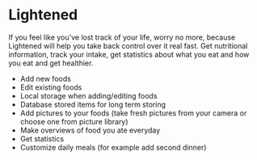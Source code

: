# Lightened

If you feel like you've lost track of your life, worry no more, because Lightened will help you take back control over it real fast. Get nutritional information, track your intake, get statistics about what you eat and how you eat and get healthier.

* Add new foods
* Edit existing foods
* Local storage when adding/editing foods
* Database stored items for long term storing
* Add pictures to your foods (take fresh pictures from your camera or choose one from picture library)
* Make overviews of food you ate everyday
* Get statistics
* Customize daily meals (for example add second dinner)
